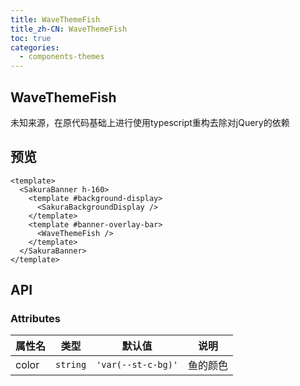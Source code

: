 ```yaml
---
title: WaveThemeFish
title_zh-CN: WaveThemeFish
toc: true
categories:
  - components-themes
---
```


## WaveThemeFish

未知来源，在原代码基础上进行使用typescript重构去除对jQuery的依赖

## 预览

<WaveThemeFishPG />

```vue
<template>
  <SakuraBanner h-160>
    <template #background-display>
      <SakuraBackgroundDisplay />
    </template>
    <template #banner-overlay-bar>
      <WaveThemeFish />
    </template>
  </SakuraBanner>
</template>
```

## API

### Attributes

| 属性名 | 类型 | 默认值 | 说明 |
| ---- | ---- | ---- | ---- |
| color | `string` | `'var(--st-c-bg)'` | 鱼的颜色 |
